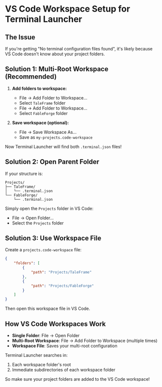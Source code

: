# VS Code Workspace Setup for Terminal Launcher

## The Issue

If you're getting "No terminal configuration files found", it's likely because VS Code doesn't know about your project folders.

## Solution 1: Multi-Root Workspace (Recommended)

1. **Add folders to workspace:**
   - File → Add Folder to Workspace...
   - Select `TaleFrame` folder
   - File → Add Folder to Workspace...
   - Select `FableForge` folder

2. **Save workspace (optional):**
   - File → Save Workspace As...
   - Save as `my-projects.code-workspace`

Now Terminal Launcher will find both `.terminal.json` files!

## Solution 2: Open Parent Folder

If your structure is:
```
Projects/
├── TaleFrame/
│   └── .terminal.json
└── FableForge/
    └── .terminal.json
```

Simply open the `Projects` folder in VS Code:
- File → Open Folder...
- Select the `Projects` folder

## Solution 3: Use Workspace File

Create a `projects.code-workspace` file:
```json
{
    "folders": [
        {
            "path": "Projects/TaleFrame"
        },
        {
            "path": "Projects/FableForge"
        }
    ]
}
```

Then open this workspace file in VS Code.

## How VS Code Workspaces Work

- **Single Folder**: File → Open Folder
- **Multi-Root Workspace**: File → Add Folder to Workspace (multiple times)
- **Workspace File**: Saves your multi-root configuration

Terminal Launcher searches in:
1. Each workspace folder's root
2. Immediate subdirectories of each workspace folder

So make sure your project folders are added to the VS Code workspace!